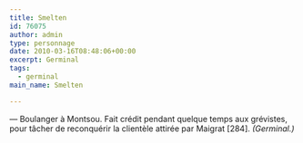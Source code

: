 ```yaml
---
title: Smelten
id: 76075
author: admin
type: personnage
date: 2010-03-16T08:48:06+00:00
excerpt: Germinal
tags:
  - germinal
main_name: Smelten

---
```

— Boulanger à Montsou. Fait crédit pendant quelque temps aux grévistes, pour tâcher de reconquérir la clientèle attirée par Maigrat [284]. _(Germinal.)_